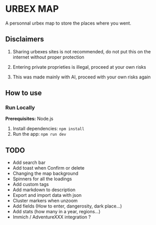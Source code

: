 # URBEX MAP

A personnal urbex map to store the places where you went. 

## Disclaimers

1. Sharing urbexes sites is not recommended, do not put this on the internet without proper protection

2. Entering private proprieties is illegal, proceed at your own risks

3. This was made mainly with AI, proceed with your own risks again

## How to use
### Run Locally

**Prerequisites:**  Node.js


1. Install dependencies: `npm install`
2. Run the app:   `npm run dev`

## TODO
- Add search bar
- Add toast when Confirm or delete
- Changing the map background
- Spinners for all the loadings
- Add custom tags
- Add markdown to description
- Export and import data with json
- Cluster markers when unzoom
- Add fields (How to enter, dangerosity, dark place...)
- Add stats (how many in a year, regions...)
- Immich / AdventureXXX integration ?

